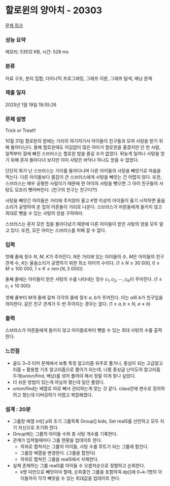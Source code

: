 # 할로윈의 양아치 - 20303 

[문제 링크](https://www.acmicpc.net/problem/20303) 

### 성능 요약

메모리: 53512 KB, 시간: 528 ms

### 분류

자료 구조, 분리 집합, 다이나믹 프로그래밍, 그래프 이론, 그래프 탐색, 배낭 문제

### 제출 일자

2025년 1월 19일 19:55:26

### 문제 설명

Trick or Treat!!

10월 31일 할로윈의 밤에는 거리의 여기저기서 아이들이 친구들과 모여 사탕을 받기 위해 돌아다닌다. 올해 할로윈에도 어김없이 많은 아이가 할로윈을 즐겼지만 단 한 사람, 일찍부터 잠에 빠진 스브러스는 할로윈 밤을 즐길 수가 없었다. 뒤늦게 일어나 사탕을 얻기 위해 혼자 돌아다녀 보지만 이미 사탕은 바닥나 하나도 얻을 수 없었다.

단단히 화가 난 스브러스는 거리를 돌아다니며 다른 아이들의 사탕을 빼앗기로 마음을 먹는다. 다른 아이들보다 몸집이 큰 스브러스에게 사탕을 빼앗는 건 어렵지 않다. 또한, 스브러스는 매우 공평한 사람이기 때문에 한 아이의 사탕을 뺏으면 그 아이 친구들의 사탕도 모조리 뺏어버린다. (친구의 친구는 친구다?!)

사탕을 빼앗긴 아이들은 거리에 주저앉아 울고 $K$명 이상의 아이들이 울기 시작하면 울음소리가 공명하여 온 집의 어른들이 거리로 나온다. 스브러스가 어른들에게 들키지 않고 최대로 뺏을 수 있는 사탕의 양을 구하여라.

스브러스는 혼자 모든 집을 돌아다녔기 때문에 다른 아이들이 받은 사탕의 양을 모두 알고 있다. 또한, 모든 아이는 스브러스를 피해 갈 수 없다.

### 입력 

첫째 줄에 정수 $N$, $M$, $K$가 주어진다. 
$N$은 거리에 있는 아이들의 수, $M$은 아이들의 친구 관계 수, $K$는 울음소리가 공명하기 위한 최소 아이의 수이다. ($1 \leq N \leq 30\ 000$, $0 \leq M \leq 100\ 000$, $1 \leq K \leq \min\left\{N, 3\ 000\right\}$)

둘째 줄에는 아이들이 받은 사탕의 수를 나타내는 정수 $c_1, c_2, \cdots, c_N$이 주어진다. ($1 \leq c_i \leq 10\ 000$)

셋째 줄부터 $M$개 줄에 갈쳐 각각의 줄에 정수 $a$, $b$가 주어진다. 이는 $a$와 $b$가 친구임을 의미한다. 같은 친구 관계가 두 번 주어지는 경우는 없다. ($1 \leq a, b \leq N$, $a \neq b$)

### 출력 

 <p>스브러스가 어른들에게 들키지 않고 아이들로부터 뺏을 수 있는 최대 사탕의 수를 출력한다.</p>

### 느낀점

- 골드 3~5 티어 문제에서 보통 특정 알고리즘 위주로 풀거나, 중심이 되는 고급알고리즘 + 활용할 기초 알고리즘으로 풀이가 되는데, 나름 중상급 난이도의 알고리즘 두개(union/find, 배낭)를 섞어 풀어야 해서 정말 이게 맞나 싶었다.
- 더 쉬운 방법이 있는게 아닐까 했는데 일단 풀렸다.
- union/find는 배열로 따로 빼서 관리하는게 맞는 것 같다. class안에 변수로 정의하려고 했는데 디버깅하기 어렵고 복잡해졌다.

### 설계 : 20분

- 그룹장 배열 int[] p와 초기 그룹목록 Group[] kids, Set<Group> realS를 선언하고 모두 자기 자신으로 초기화 한다.
- Group에는 그룹의 아이들 수와 총 사탕 개수를 기록한다.
- 관계가 입력될때마다 그룹 현황을 업데이트 한다.
    - 하위로 합쳐지는 그룹의 아이들, 사탕 수를 루트가 되는 그룹에 합친다.
    - 그룹장 배열을 변경한다. (그룹을 합친다)
    - 하위로 합쳐진 그룹을 realS에서 삭제한다.
- 실제 존재하는 그룹 realS를 아이들 수 오름차순으로 정렬하고 순회한다.
    - k명 미만으로 빼앗아야 할때, 순회중인 그룹을 포함하여 dp[]에 0~k-1명의 아이들까지 각각 빼앗을 수 있는 최대값을 업데이트 한다.
